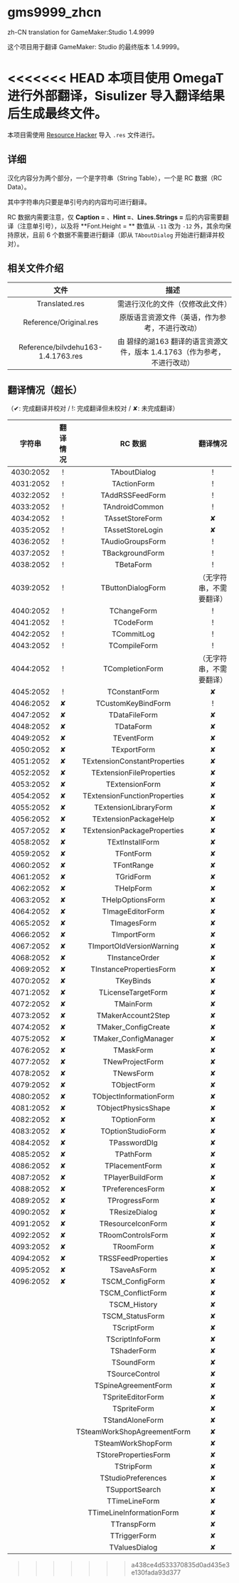 # gms9999_zhcn
zh-CN translation for GameMaker:Studio 1.4.9999

这个项目用于翻译 GameMaker: Studio 的最终版本 1.4.9999。

<<<<<<< HEAD
本项目使用 OmegaT 进行外部翻译，Sisulizer 导入翻译结果后生成最终文件。
=======
本项目需使用 [Resource Hacker](http://www.angusj.com/resourcehacker/) 导入 `.res` 文件进行。

## 详细

汉化内容分为两个部分，一个是字符串（String Table），一个是 RC 数据（RC Data）。

其中字符串内只要是单引号内的内容均可进行翻译。

RC 数据内需要注意，仅 **Caption =** 、**Hint =**、**Lines.Strings =** 后的内容需要翻译（注意单引号），以及将 **Font.Height = ** 数值从 `-11` 改为 `-12` 外，其余均保持原状，且前 6 个数据不需要进行翻译（即从 ``TAboutDialog`` 开始进行翻译并校对）。

## 相关文件介绍

|                文件                |                             描述                             |
| :--------------------------------: | :----------------------------------------------------------: |
|           Translated.res           |               需进行汉化的文件（仅修改此文件）               |
|       Reference/Original.res       |        原版语言资源文件（英语，作为参考，不进行改动）        |
| Reference/bilvdehu163-1.4.1763.res | 由 碧绿的湖163 翻译的语言资源文件，版本 1.4.1763（作为参考，不进行改动） |

## 翻译情况（超长）

（✔: 完成翻译并校对 / !: 完成翻译但未校对 / ✘: 未完成翻译）

|  字符串   | 翻译情况 |           RC 数据            |         翻译情况         |
| :-------: | :------: | :--------------------------: | :----------------------: |
| 4030:2052 |    !     |         TAboutDialog         |            !             |
| 4031:2052 |    !     |         TActionForm          |            !             |
| 4032:2052 |    !     |       TAddRSSFeedForm        |            !             |
| 4033:2052 |    !     |        TAndroidCommon        |            !             |
| 4034:2052 |    !     |       TAssetStoreForm        |            ✘             |
| 4035:2052 |    !     |       TAssetStoreLogin       |            ✘             |
| 4036:2052 |    !     |       TAudioGroupsForm       |            !             |
| 4037:2052 |    !     |       TBackgroundForm        |            !             |
| 4038:2052 |    !     |          TBetaForm           |            !             |
| 4039:2052 |    !     |      TButtonDialogForm       | （无字符串，不需要翻译） |
| 4040:2052 |    !     |         TChangeForm          |            !             |
| 4041:2052 |    !     |          TCodeForm           |            !             |
| 4042:2052 |    !     |          TCommitLog          |            !             |
| 4043:2052 |    !     |         TCompileForm         |            !             |
| 4044:2052 |    !     |       TCompletionForm        | （无字符串，不需要翻译） |
| 4045:2052 |    !     |        TConstantForm         |            ✘             |
| 4046:2052 |    ✘     |      TCustomKeyBindForm      |            !             |
| 4047:2052 |    ✘     |        TDataFileForm         |            ✘             |
| 4048:2052 |    ✘     |          TDataForm           |            ✘             |
| 4049:2052 |    ✘     |          TEventForm          |            ✘             |
| 4050:2052 |    ✘     |         TExportForm          |            ✘             |
| 4051:2052 |    ✘     | TExtensionConstantProperties |            ✘             |
| 4052:2052 |    ✘     |   TExtensionFileProperties   |            ✘             |
| 4053:2052 |    ✘     |        TExtensionForm        |            ✘             |
| 4054:2052 |    ✘     | TExtensionFunctionProperties |            ✘             |
| 4055:2052 |    ✘     |    TExtensionLibraryForm     |            ✘             |
| 4056:2052 |    ✘     |    TExtensionPackageHelp     |            ✘             |
| 4057:2052 |    ✘     | TExtensionPackageProperties  |            ✘             |
| 4058:2052 |    ✘     |       TExtInstallForm        |            ✘             |
| 4059:2052 |    ✘     |          TFontForm           |            ✘             |
| 4060:2052 |    ✘     |          TFontRange          |            ✘             |
| 4061:2052 |    ✘     |          TGridForm           |            ✘             |
| 4062:2052 |    ✘     |          THelpForm           |            ✘             |
| 4063:2052 |    ✘     |       THelpOptionsForm       |            ✘             |
| 4064:2052 |    ✘     |       TImageEditorForm       |            ✘             |
| 4065:2052 |    ✘     |         TImagesForm          |            ✘             |
| 4066:2052 |    ✘     |         TImportForm          |            ✘             |
| 4067:2052 |    ✘     |   TImportOldVersionWarning   |            ✘             |
| 4068:2052 |    ✘     |        TInstanceOrder        |            ✘             |
| 4069:2052 |    ✘     |   TInstancePropertiesForm    |            ✘             |
| 4070:2052 |    ✘     |          TKeyBinds           |            ✘             |
| 4071:2052 |    ✘     |      TLicenseTargetForm      |            ✘             |
| 4072:2052 |    ✘     |          TMainForm           |            ✘             |
| 4073:2052 |    ✘     |      TMakerAccount2Step      |            ✘             |
| 4074:2052 |    ✘     |     TMaker_ConfigCreate      |            ✘             |
| 4075:2052 |    ✘     |     TMaker_ConfigManager     |            ✘             |
| 4076:2052 |    ✘     |          TMaskForm           |            ✘             |
| 4077:2052 |    ✘     |       TNewProjectForm        |            ✘             |
| 4078:2052 |    ✘     |          TNewsForm           |            ✘             |
| 4079:2052 |    ✘     |         TObjectForm          |            ✘             |
| 4080:2052 |    ✘     |    TObjectInformationForm    |            ✘             |
| 4081:2052 |    ✘     |     TObjectPhysicsShape      |            ✘             |
| 4082:2052 |    ✘     |         TOptionForm          |            ✘             |
| 4083:2052 |    ✘     |      TOptionStudioForm       |            ✘             |
| 4084:2052 |    ✘     |         TPasswordDlg         |            ✘             |
| 4085:2052 |    ✘     |          TPathForm           |            ✘             |
| 4086:2052 |    ✘     |        TPlacementForm        |            ✘             |
| 4087:2052 |    ✘     |       TPlayerBuildForm       |            ✘             |
| 4088:2052 |    ✘     |       TPreferencesForm       |            ✘             |
| 4089:2052 |    ✘     |        TProgressForm         |            ✘             |
| 4090:2052 |    ✘     |        TResizeDialog         |            ✘             |
| 4091:2052 |    ✘     |      TResourceIconForm       |            ✘             |
| 4092:2052 |    ✘     |      TRoomControlsForm       |            ✘             |
| 4093:2052 |    ✘     |          TRoomForm           |            ✘             |
| 4094:2052 |    ✘     |      TRSSFeedProperties      |            ✘             |
| 4095:2052 |    ✘     |         TSaveAsForm          |            ✘             |
| 4096:2052 |    ✘     |       TSCM_ConfigForm        |            ✘             |
|           |          |      TSCM_ConflictForm       |            ✘             |
|           |          |         TSCM_History         |            ✘             |
|           |          |       TSCM_StatusForm        |            ✘             |
|           |          |         TScriptForm          |            ✘             |
|           |          |       TScriptInfoForm        |            ✘             |
|           |          |         TShaderForm          |            ✘             |
|           |          |          TSoundForm          |            ✘             |
|           |          |        TSourceControl        |            ✘             |
|           |          |     TSpineAgreementForm      |            ✘             |
|           |          |      TSpriteEditorForm       |            ✘             |
|           |          |         TSpriteForm          |            ✘             |
|           |          |       TStandAloneForm        |            ✘             |
|           |          | TSteamWorkShopAgreementForm  |            ✘             |
|           |          |      TSteamWorkShopForm      |            ✘             |
|           |          |     TStorePropertiesForm     |            ✘             |
|           |          |          TStripForm          |            ✘             |
|           |          |      TStudioPreferences      |            ✘             |
|           |          |        TSupportSearch        |            ✘             |
|           |          |        TTimeLineForm         |            ✘             |
|           |          |   TTimeLineInformationForm   |            ✘             |
|           |          |         TTranspForm          |            ✘             |
|           |          |         TTriggerForm         |            ✘             |
|           |          |        TValuesDialog         |            ✘             |
>>>>>>> a438ce4d533370835d0ad435e3e130fada93d377
